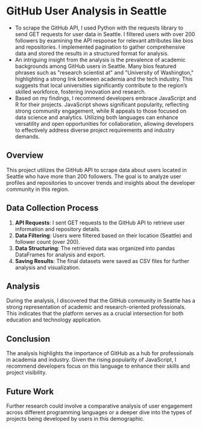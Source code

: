# GitHub User Analysis in Seattle
                                   

- To scrape the GitHub API, I used Python with the requests library to send GET requests for user data in Seattle. I filtered users with over 200 followers by examining the API response for relevant attributes like bios and repositories. I implemented pagination to gather comprehensive data and stored the results in a structured format for analysis.
- An intriguing insight from the analysis is the prevalence of academic backgrounds among GitHub users in Seattle. Many bios featured phrases such as "research scientist at" and "University of Washington," highlighting a strong link between academia and the tech industry. This suggests that local universities significantly contribute to the region’s skilled workforce, fostering innovation and research.
- Based on my findings, I recommend developers embrace JavaScript and R for their projects. JavaScript shows significant popularity, reflecting strong community engagement, while R appeals to those focused on data science and analytics. Utilizing both languages can enhance versatility and open opportunities for collaboration, allowing developers to effectively address diverse project requirements and industry demands.
  
## Overview

This project utilizes the GitHub API to scrape data about users located in Seattle who have more than 200 followers. The goal is to analyze user profiles and repositories to uncover trends and insights about the developer community in this region.

## Data Collection Process

1. **API Requests**: I sent GET requests to the GitHub API to retrieve user information and repository details.
2. **Data Filtering**: Users were filtered based on their location (Seattle) and follower count (over 200).
3. **Data Structuring**: The retrieved data was organized into pandas DataFrames for analysis and export.
4. **Saving Results**: The final datasets were saved as CSV files for further analysis and visualization.

## Analysis

During the analysis, I discovered that the GitHub community in Seattle has a strong representation of academic and research-oriented professionals. This indicates that the platform serves as a crucial intersection for both education and technology application.

## Conclusion

The analysis highlights the importance of GitHub as a hub for professionals in academia and industry. Given the rising popularity of JavaScript, I recommend developers focus on this language to enhance their skills and project visibility.

## Future Work

Further research could involve a comparative analysis of user engagement across different programming languages or a deeper dive into the types of projects being developed by users in this demographic.
